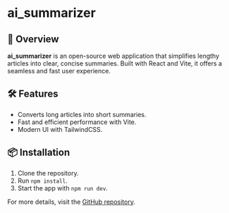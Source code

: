 # ai_summarizer

## 🚀 Overview
**ai_summarizer** is an open-source web application that simplifies lengthy articles into clear, concise summaries. Built with React and Vite, it offers a seamless and fast user experience.

## 🛠️ Features
- Converts long articles into short summaries.
- Fast and efficient performance with Vite.
- Modern UI with TailwindCSS.

## 📦 Installation
1. Clone the repository.
2. Run `npm install`.
3. Start the app with `npm run dev`.

For more details, visit the [GitHub repository](https://github.com/Nachiket-cmd/ai_summarizer).
